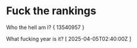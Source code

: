 # Fuck the rankings

Who the hell am I?
{ 13540957 }

What fucking year is it?
[ 2025-04-05T02:40:00Z ]
